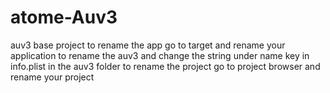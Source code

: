 # atome-Auv3
auv3 base project
to rename the app go to target and rename your application
to rename the auv3 and change the string under name key in info.plist in the auv3 folder
to rename the project go to project browser and rename your project


